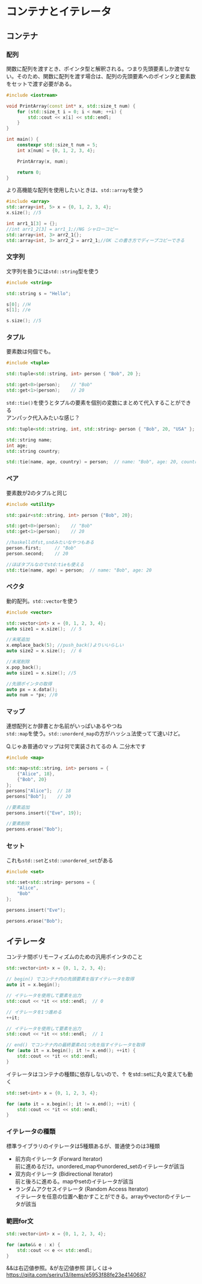 # コンテナとイテレータ

## コンテナ

### 配列

関数に配列を渡すとき、ポインタ型と解釈される。つまり先頭要素しか渡せない。そのため、関数に配列を渡す場合は、配列の先頭要素へのポインタと要素数をセットで渡す必要がある。

```C++
#include <iostream>

void PrintArray(const int* x, std::size_t num) {
    for (std::size_t i = 0; i < num; ++i) {
        std::cout << x[i] << std::endl;
    }
}

int main() {
    constexpr std::size_t num = 5;
    int x[num] = {0, 1, 2, 3, 4};

    PrintArray(x, num);

    return 0;
}
```



より高機能な配列を使用したいときは、`std::array`を使う

```C++
#include <array>
std::array<int, 5> x = {0, 1, 2, 3, 4};
x.size(); //5

int arr1_1[3] = {};
//int arr1_2[3] = arr1_1;//NG シャローコピー
std::array<int, 3> arr2_1{};
std::array<int, 3> arr2_2 = arr2_1;//OK この書き方でディープコピーできる
```



### 文字列

文字列を扱うには`std::string`型を使う
```C++
#include <string>

std::string s = "Hello";

s[0]; //H
s[1]; //e

s.size(); //5
```



### タプル

要素数は何個でも。

```C++
#include <tuple>

std::tuple<std::string, int> person { "Bob", 20 };

std::get<0>(person);    // "Bob"
std::get<1>(person);    // 20
```

`std::tie()`を使うとタプルの要素を個別の変数にまとめて代入することができる  
アンパック代入みたいな感じ？
```C++
std::tuple<std::string, int, std::string> person { "Bob", 20, "USA" };

std::string name;
int age;
std::string country;

std::tie(name, age, country) = person;  // name: "Bob", age: 20, country: "USA"
```



### ペア

要素数が2のタプルと同じ
```C++
#include <utility>

std::pair<std::string, int> person {"Bob", 20};

std::get<0>(person);    // "Bob"
std::get<1>(person);    // 20

//haskellのfst,sndみたいなやつもある
person.first;     // "Bob"
person.second;    // 20

//ほぼタプルなのでstd:tieも使える
std::tie(name, age) = person;  // name: "Bob", age: 20
```



### ベクタ

動的配列。`std::vector`を使う
```C++
#include <vector>

std::vector<int> x = {0, 1, 2, 3, 4};
auto size1 = x.size();  // 5

//末尾追加
x.emplace_back(5); //push_back()よりいいらしい
auto size2 = x.size();  // 6

//末尾削除
x.pop_back();
auto size1 = x.size(); //5

//先頭ポインタの取得
auto px = x.data();
auto num = *px; //0
```



### マップ

連想配列とか辞書とか名前がいっぱいあるやつね  
`std::map`を使う。`std::unorderd_map`の方がハッシュ法使ってて速いけど。

Q.じゃあ普通のマップは何で実装されてるの
A. 二分木です

```C++
#include <map>

std::map<std::string, int> persons = {
    {"Alice", 18},
    {"Bob", 20}
};
persons["Alice"];  // 18
persons["Bob"];    // 20

//要素追加
persons.insert({"Eve", 19});

//要素削除
persons.erase("Bob");
```



### セット

これも`std::set`と`std::unordered_set`がある
```C++
#include <set>

std::set<std::string> persons = {
    "Alice",
    "Bob"
};

persons.insert("Eve");

persons.erase("Bob");
```





## イテレータ

コンテナ間ポリモーフィズムのための汎用ポインタのこと
```C++
std::vector<int> x = {0, 1, 2, 3, 4};

// begin() でコンテナ内の先頭要素を指すイテレータを取得
auto it = x.begin();

// イテレータを使用して要素を出力
std::cout << *it << std::endl;  // 0

// イテレータを1つ進める
++it;

// イテレータを使用して要素を出力
std::cout << *it << std::endl;  // 1

// end() でコンテナ内の最終要素の1つ先を指すイテレータを取得
for (auto it = x.begin(); it != x.end(); ++it) {
    std::cout << *it << std::endl;
}
```

イテレータはコンテナの種類に依存しないので、↑ をstd::setに丸々変えても動く
```C++
std::set<int> x = {0, 1, 2, 3, 4};

for (auto it = x.begin(); it != x.end(); ++it) {
    std::cout << *it << std::endl;
}
```



### イテレータの種類

標準ライブラリのイテレータは5種類あるが、普通使うのは3種類

- 前方向イテレータ (Forward Iterator)  
前に進めるだけ。unordered_mapやunordered_setのイテレータが該当
- 双方向イテレータ (Bidirectional Iterator)  
前と後ろに進める。mapやsetのイテレータが該当
- ランダムアクセスイテレータ (Random Access Iterator)  
イテレータを任意の位置へ動かすことができる。arrayやvectorのイテレータが該当



### 範囲for文

```C++
std::vector<int> x = {0, 1, 2, 3, 4};

for (auto&& e : x) {
    std::cout << e << std::endl;
}
```

&&は右辺値参照。&が左辺値参照
詳しくは→ https://qiita.com/seriru13/items/e5953f88fe23e4140687  

